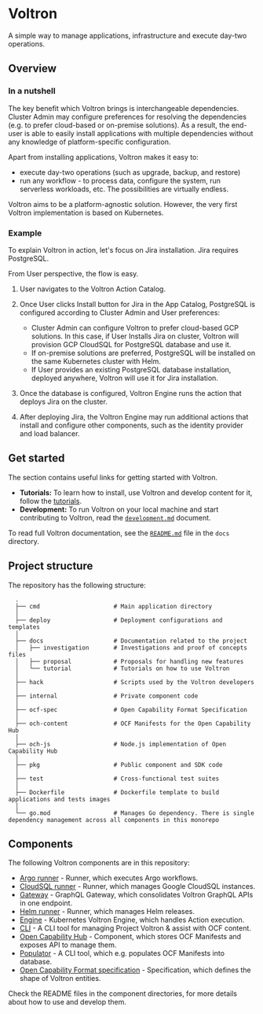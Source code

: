 # Voltron

A simple way to manage applications, infrastructure and execute day-two operations.

## Overview

### In a nutshell

The key benefit which Voltron brings is interchangeable dependencies. Cluster Admin may configure preferences for resolving the dependencies (e.g. to prefer cloud-based or on-premise solutions). As a result, the end-user is able to easily install applications with multiple dependencies without any knowledge of platform-specific configuration.

Apart from installing applications, Voltron makes it easy to:
- execute day-two operations (such as upgrade, backup, and restore)
- run any workflow - to process data, configure the system, run serverless workloads, etc. The possibilities are virtually endless.

Voltron aims to be a platform-agnostic solution. However, the very first Voltron implementation is based on Kubernetes.

### Example

To explain Voltron in action, let's focus on Jira installation. Jira requires PostgreSQL.

From User perspective, the flow is easy.

1. User navigates to the Voltron Action Catalog.
2. Once User clicks Install button for Jira in the App Catalog, PostgreSQL is configured according to Cluster Admin and User preferences:
   
   - Cluster Admin can configure Voltron to prefer cloud-based GCP solutions. In this case, if User Installs Jira on cluster, Voltron will provision GCP CloudSQL for PostgreSQL database and use it.
   - If on-premise solutions are preferred, PostgreSQL will be installed on the same Kubernetes cluster with Helm.
   - If User provides an existing PostgreSQL database installation, deployed anywhere, Voltron will use it for Jira installation.
   
3. Once the database is configured, Voltron Engine runs the action that deploys Jira on the cluster.
4. After deploying Jira, the Voltron Engine may run additional actions that install and configure other components, such as the identity provider and load balancer.

## Get started

The section contains useful links for getting started with Voltron.

- **Tutorials:** To learn how to install, use Voltron and develop content for it, follow the [tutorials](./docs/tutorial).
- **Development:** To run Voltron on your local machine and start contributing to Voltron, read the [`development.md`](./docs/development.md) document.

To read full Voltron documentation, see the [`README.md`](./docs/README.md) file in the `docs` directory.

## Project structure

The repository has the following structure:

```
  .
  ├── cmd                     # Main application directory
  │
  ├── deploy                  # Deployment configurations and templates
  │
  ├── docs                    # Documentation related to the project
  │   ├── investigation       # Investigations and proof of concepts files
  │   ├── proposal            # Proposals for handling new features
  │   └── tutorial            # Tutorials on how to use Voltron
  │
  ├── hack                    # Scripts used by the Voltron developers
  │
  ├── internal                # Private component code
  │
  ├── ocf-spec                # Open Capability Format Specification
  │
  ├── och-content             # OCF Manifests for the Open Capability Hub
  │
  ├── och-js                  # Node.js implementation of Open Capability Hub
  │
  ├── pkg                     # Public component and SDK code
  │
  ├── test                    # Cross-functional test suites
  │
  ├── Dockerfile              # Dockerfile template to build applications and tests images
  │
  └── go.mod                  # Manages Go dependency. There is single dependency management across all components in this monorepo
```

## Components

The following Voltron components are in this repository:
- [Argo runner](./cmd/argo-runner) - Runner, which executes Argo workflows.
- [CloudSQL runner](./cmd/cloudsql-runner) - Runner, which manages Google CloudSQL instances.
- [Gateway](./cmd/gateway) - GraphQL Gateway, which consolidates Voltron GraphQL APIs in one endpoint.
- [Helm runner](./cmd/helm-runner) - Runner, which manages Helm releases.
- [Engine](./cmd/k8s-engine) - Kubernetes Voltron Engine, which handles Action execution.
- [CLI](./cmd/ocftool) - A CLI tool for managing Project Voltron & assist with OCF content.
- [Open Capability Hub](./och-js) - Component, which stores OCF Manifests and exposes API to manage them.
- [Populator](./cmd/populator) - A CLI tool, which e.g. populates OCF Manifests into database.
- [Open Capability Format specification](./ocf-spec) - Specification, which defines the shape of Voltron entities.

Check the README files in the component directories, for more details about how to use and develop them.

